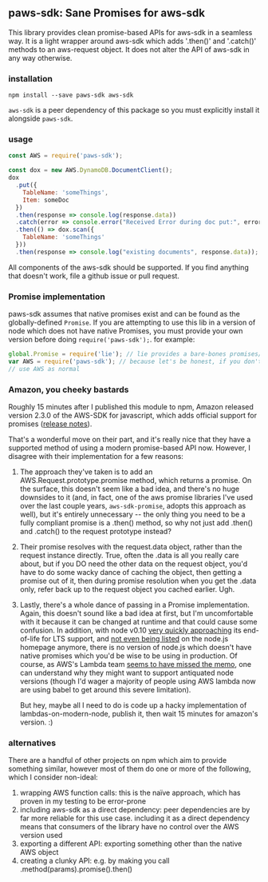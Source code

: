 ## paws-sdk: Sane Promises for aws-sdk

This library provides clean promise-based APIs for aws-sdk in a seamless way. It
is a light wrapper around aws-sdk which adds '.then()' and '.catch()' methods to
an aws-request object. It does not alter the API of aws-sdk in any way otherwise.

### installation

```
npm install --save paws-sdk aws-sdk
```

`aws-sdk` is a peer dependency of this package so you must explicitly install it
alongside `paws-sdk`.

### usage

```javascript
const AWS = require('paws-sdk');

const dox = new AWS.DynamoDB.DocumentClient();
dox
  .put({
    TableName: 'someThings',
    Item: someDoc
  })
  .then(response => console.log(response.data))
  .catch(error => console.error("Received Error during doc put:", error))
  .then(() => dox.scan({
    TableName: 'someThings'
  }))
  .then(response => console.log("existing documents", response.data));
```

All components of the aws-sdk should be supported. If you find anything that
doesn't work, file a github issue or pull request.

### Promise implementation

paws-sdk assumes that native promises exist and can be found as the
globally-defined `Promise`. If you are attempting to use this lib in
a version of node which does not have native Promises, you must provide
your own version before doing `require('paws-sdk');`. for example:

```javascript
global.Promise = require('lie'); // lie provides a bare-bones promises/A+ implementation
var AWS = require('paws-sdk'); // because let's be honest, if you don't have Promise, you don't have const either.
// use AWS as normal
```

### Amazon, you cheeky bastards

Roughly 15 minutes after I published this module to npm, Amazon released version
2.3.0 of the AWS-SDK for javascript, which adds official support for promises
([release notes](http://aws.amazon.com/releasenotes/SDK/JavaScript/8589740860839559)).

That's a wonderful move on their part, and it's really nice that they have a
supported method of using a modern promise-based API now. However, I disagree
with their implementation for a few reasons:

1. The approach they've taken is to add an AWS.Request.prototype.promise method,
   which returns a promise. On the surface, this doesn't seem like a bad idea,
   and there's no huge downsides to it (and, in fact, one of the aws promise
   libraries I've used over the last couple years, `aws-sdk-promise`, adopts
   this approach as well), but it's entirely unnecessary -- the
   only thing you need to be a fully compliant promise is a .then() method,
   so why not just add .then() and .catch() to the request prototype instead?

2. Their promise resolves with the request.data object, rather than the request
   instance directly. True, often the .data is all you really care about, but
   if you DO need the other data on the request object, you'd have to do some
   wacky dance of caching the object, then getting a promise out of it, then
   during promise resolution when you get the .data only, refer back up to the
   request object you cached earlier. Ugh.

3. Lastly, there's a whole dance of passing in a Promise implementation. Again,
   this doesn't sound like a bad idea at first, but I'm uncomfortable with it
   because it can be changed at runtime and that could cause some confusion. In
   addition, with node v0.10 [very quickly approaching](https://github.com/nodejs/LTS#lts_schedule)
   its end-of-life for LTS support, and [not even being listed](https://nodejs.org/)
   on the node.js homepage anymore, there is no version of node.js which doesn't
   have native promises which you'd be wise to be using in production. Of course,
   as AWS's Lambda team [seems to have missed the memo](http://docs.aws.amazon.com/lambda/latest/dg/current-supported-versions.html),
   one can understand why they might want to support antiquated node versions
   (though I'd wager a majority of people using AWS lambda now are using babel
   to get around this severe limitation).

   But hey, maybe all I need to do is code up a hacky implementation of
   lambdas-on-modern-node, publish it, then wait 15 minutes for amazon's version. :)

### alternatives

There are a handful of other projects on npm which aim to provide something similar,
however most of them do one or more of the following, which I consider non-ideal:

1. wrapping AWS function calls: this is the naïve approach, which has proven in my testing to be error-prone
2. including aws-sdk as a direct dependency: peer dependencies are by far more reliable for this use case. including it as a direct dependency means that consumers of the library have no control over the AWS version used
3. exporting a different API: exporting something other than the native AWS object
4. creating a clunky API: e.g. by making you call .method(params).promise().then()
